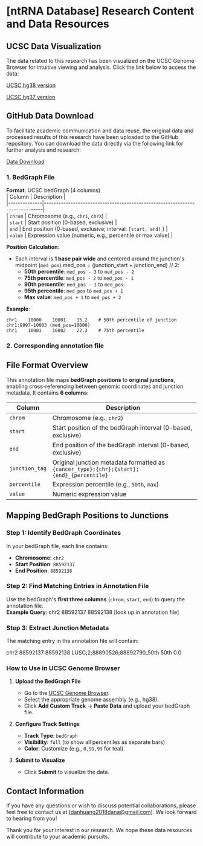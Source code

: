 # [ntRNA Database] Research Content and Data Resources


## UCSC Data Visualization

The data related to this research has been visualized on the UCSC Genome Browser for intuitive viewing and analysis. Click the link below to access the data:

[UCSC hg38 version](https://genome.ucsc.edu/s/dandan_0909/hg38_5_26)

[UCSC hg37 version](https://genome.ucsc.edu/s/dandan_0909/hg19_version)
## GitHub Data Download

To facilitate academic communication and data reuse, the original data and processed results of this research have been uploaded to the GitHub repository. You can download the data directly via the following link for further analysis and research:

[Data Download](https://github.com/danhuang0909/nt_database/tree/main/data)



### 1. BedGraph File   
**Format**: UCSC bedGraph (4 columns)  
| Column       | Description                                                                 |  
|--------------|-----------------------------------------------------------------------------|  
| `chrom`      | Chromosome (e.g., `chr1`, `chrX`)                                         |  
| `start`      | Start position (0-based, exclusive)                                        |  
| `end`        | End position (0-based, exclusive; interval: `[start, end)` )               |  
| `value`      | Expression value (numeric, e.g., percentile or max value)                   |  

**Position Calculation**:  
- Each interval is **1 base pair wide** and centered around the junction's midpoint (`med_pos`).med_pos = (junction_start + junction_end) // 2:  
  - **50th percentile**: `med_pos - 3` to `med_pos - 2`  
  - **75th percentile**: `med_pos - 2` to `med_pos - 1`  
  - **90th percentile**: `med_pos - 1` to `med_pos`  
  - **95th percentile**: `med_pos` to `med_pos + 1`  
  - **Max value**: `med_pos + 1` to `med_pos + 2`  

**Example**:  
```bedgraph
chr1    10000    10001    15.2    # 50th percentile of junction chr1:9997-10003 (med_pos=10000)
chr1    10001    10002    22.3    # 75th percentile

```

### 2. Corresponding annotation file

## File Format Overview
This annotation file maps **bedGraph positions** to **original junctions**, enabling cross-referencing between genomic coordinates and junction metadata. It contains **6 columns**:

| Column              | Description                                                                 |
|---------------------|-----------------------------------------------------------------------------|
| `chrom`             | Chromosome (e.g., `chr2`)                                                   |
| `start`             | Start position of the bedGraph interval (0-based, exclusive)               |
| `end`               | End position of the bedGraph interval (0-based, exclusive)                 |
| `junction_tag`      | Original junction metadata formatted as `{cancer_type};{chr};{start};{end}_{percentile}` |
| `percentile`        | Expression percentile (e.g., `50th`, `max`)                                |
| `value`             | Numeric expression value                                                    |


## Mapping BedGraph Positions to Junctions

### Step 1: Identify BedGraph Coordinates
In your bedGraph file, each line contains:
- **Chromosome**: `chr2`
- **Start Position**: `88592137`
- **End Position**: `88592138`


### Step 2: Find Matching Entries in Annotation File
Use the bedGraph's **first three columns** (`chrom`, `start`, `end`) to query the annotation file.  
**Example Query**:
chr2 88592137 88592138 [look up in annotation file]
### Step 3: Extract Junction Metadata
The matching entry in the annotation file will contain:

chr2 88592137 88592138 LUSC;2;88890526;88892790_50th 50th 0.0



### How to Use in UCSC Genome Browser

1. **Upload the BedGraph File**  
   - Go to the [UCSC Genome Browser](https://genome.ucsc.edu/).  
   - Select the appropriate genome assembly (e.g., hg38).  
   - Click **Add Custom Track** → **Paste Data** and upload your bedGraph file.  

2. **Configure Track Settings**  
   - **Track Type**: `bedGraph`  
   - **Visibility**: `full` (to show all percentiles as separate bars)  
   - **Color**: Customize (e.g., `0,99,99` for teal).  

3. **Submit to Visualize**  
   - Click **Submit** to visualize the data.  

## Contact Information

If you have any questions or wish to discuss potential collaborations, please feel free to contact us at [danhuang2018dana@gmail.com]. We look forward to hearing from you!

Thank you for your interest in our research. We hope these data resources will contribute to your academic pursuits.
    
